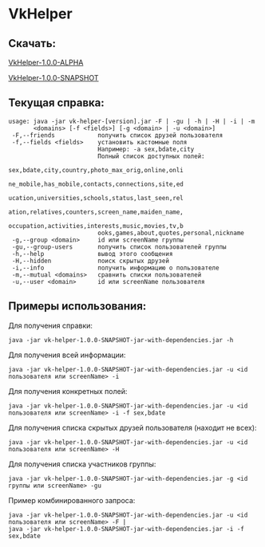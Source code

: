 # VkHelper

Скачать:
-----
[VkHelper-1.0.0-ALPHA](http://file.sadv1r.ru/vk-helper-1.0.0-ALPHA.jar)

[VkHelper-1.0.0-SNAPSHOT](http://file.sadv1r.ru/vk-helper-1.0.0-SNAPSHOT-jar-with-dependencies.jar)

Текущая справка:
-----
```
usage: java -jar vk-helper-[version].jar -F | -gu | -h | -H | -i | -m
       <domains> [-f <fields>] [-g <domain> | -u <domain>]
 -F,--friends            получить список друзей пользователя
 -f,--fields <fields>    установить кастомные поля
                         Например: -а sex,bdate,city
                         Полный список доступных полей:
                         sex,bdate,city,country,photo_max_orig,online,onli
                         ne_mobile,has_mobile,contacts,connections,site,ed
                         ucation,universities,schools,status,last_seen,rel
                         ation,relatives,counters,screen_name,maiden_name,
                         occupation,activities,interests,music,movies,tv,b
                         ooks,games,about,quotes,personal,nickname
 -g,--group <domain>     id или screenName группы
 -gu,--group-users       получить список пользователей группы
 -h,--help               вывод этого сообщения
 -H,--hidden             поиск скрытых друзей
 -i,--info               получить информацию о пользователе
 -m,--mutual <domains>   сравнить списки пользователей
 -u,--user <domain>      id или screenName пользователя
 ```
Примеры использования:
-----
Для получения справки:
```
java -jar vk-helper-1.0.0-SNAPSHOT-jar-with-dependencies.jar -h
```
Для получения всей информации:
```
java -jar vk-helper-1.0.0-SNAPSHOT-jar-with-dependencies.jar -u <id пользователя или screenName> -i
```
Для получения конкретных полей:
```
java -jar vk-helper-1.0.0-SNAPSHOT-jar-with-dependencies.jar -u <id пользователя или screenName> -i -f sex,bdate
```
Для получения списка скрытых друзей пользователя (находит не всех):
```
java -jar vk-helper-1.0.0-SNAPSHOT-jar-with-dependencies.jar -u <id пользователя или screenName> -H
```
Для получения списка участников группы:
```
java -jar vk-helper-1.0.0-SNAPSHOT-jar-with-dependencies.jar -g <id группы или screenName> -gu
```
Пример комбинированного запроса:
```
java -jar vk-helper-1.0.0-SNAPSHOT-jar-with-dependencies.jar -u <id пользователя или screenName> -F |
java -jar vk-helper-1.0.0-SNAPSHOT-jar-with-dependencies.jar -i -f sex,bdate
```
